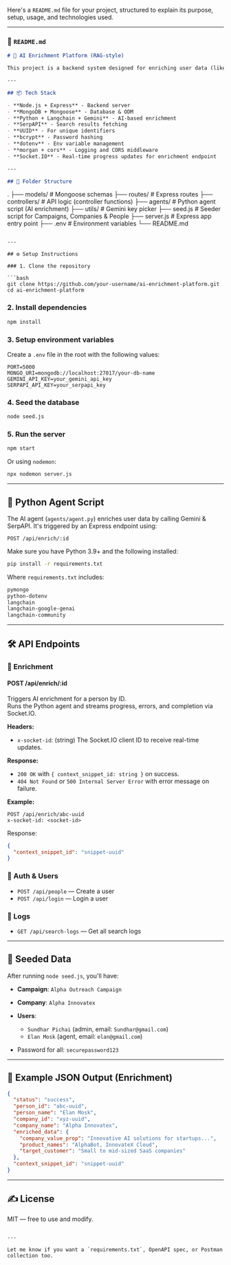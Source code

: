 Here's a `README.md` file for your project, structured to explain its purpose, setup, usage, and technologies used.

---

### 📁 `README.md`

```markdown
# 🚀 AI Enrichment Platform (RAG-style)

This project is a backend system designed for enriching user data (like company and person information) using AI (Gemini + Langchain agents). It includes user management, company tracking, snippet generation from AI, and logging of search activities. The enriched information is stored and retrievable via REST APIs.

---

## 📦 Tech Stack

- **Node.js + Express** - Backend server
- **MongoDB + Mongoose** - Database & ODM
- **Python + Langchain + Gemini** - AI-based enrichment
- **SerpAPI** - Search results fetching
- **UUID** - For unique identifiers
- **bcrypt** - Password hashing
- **dotenv** - Env variable management
- **morgan + cors** - Logging and CORS middleware
- **Socket.IO** - Real-time progress updates for enrichment endpoint

---

## 📁 Folder Structure

```

.
├── models/             # Mongoose schemas
├── routes/             # Express routes
├── controllers/        # API logic (controller functions)
├── agents/             # Python agent script (AI enrichment)
├── utils/              # Gemini key picker
├── seed.js             # Seeder script for Campaigns, Companies & People
├── server.js           # Express app entry point
├── .env                # Environment variables
└── README.md

````

---

## ⚙️ Setup Instructions

### 1. Clone the repository

```bash
git clone https://github.com/your-username/ai-enrichment-platform.git
cd ai-enrichment-platform
````

### 2. Install dependencies

```bash
npm install
```

### 3. Setup environment variables

Create a `.env` file in the root with the following values:

```env
PORT=5000
MONGO_URI=mongodb://localhost:27017/your-db-name
GEMINI_API_KEY=your_gemini_api_key
SERPAPI_API_KEY=your_serpapi_key
```

### 4. Seed the database

```bash
node seed.js
```

### 5. Run the server

```bash
npm start
```

Or using `nodemon`:

```bash
npx nodemon server.js
```

---

## 🧠 Python Agent Script

The AI agent (`agents/agent.py`) enriches user data by calling Gemini & SerpAPI. It's triggered by an Express endpoint using:

```http
POST /api/enrich/:id
```

Make sure you have Python 3.9+ and the following installed:

```bash
pip install -r requirements.txt
```

Where `requirements.txt` includes:

```txt
pymongo
python-dotenv
langchain
langchain-google-genai
langchain-community
```

---

## 🛠️ API Endpoints

### 🧠 Enrichment

#### POST /api/enrich/:id

Triggers AI enrichment for a person by ID.  
Runs the Python agent and streams progress, errors, and completion via Socket.IO.

**Headers:**
- `x-socket-id`: (string) The Socket.IO client ID to receive real-time updates.

**Response:**
- `200 OK` with `{ context_snippet_id: string }` on success.
- `404 Not Found` or `500 Internal Server Error` with error message on failure.

**Example:**
```http
POST /api/enrich/abc-uuid
x-socket-id: <socket-id>
```
Response:
```json
{
  "context_snippet_id": "snippet-uuid"
}
```

### 🔐 Auth & Users

* `POST /api/people` — Create a user
* `POST /api/login` — Login a user

### 📖 Logs

* `GET /api/search-logs` — Get all search logs

---

## 👤 Seeded Data

After running `node seed.js`, you'll have:

* **Campaign**: `Alpha Outreach Campaign`
* **Company**: `Alpha Innovatex`
* **Users**:

  * `Sundhar Pichai` (admin, email: `Sundhar@gmail.com`)
  * `Elan Mosk` (agent, email: `elan@gmail.com`)
* Password for all: `securepassword123`

---

## 📸 Example JSON Output (Enrichment)

```json
{
  "status": "success",
  "person_id": "abc-uuid",
  "person_name": "Elan Mosk",
  "company_id": "xyz-uuid",
  "company_name": "Alpha Innovatex",
  "enriched_data": {
    "company_value_prop": "Innovative AI solutions for startups...",
    "product_names": "AlphaBot, InnovateX Cloud",
    "target_customer": "Small to mid-sized SaaS companies"
  },
  "context_snippet_id": "snippet-uuid"
}
```

---

## ✍️ License

MIT — free to use and modify.

```

---

Let me know if you want a `requirements.txt`, OpenAPI spec, or Postman collection too.

